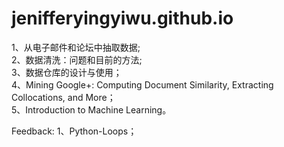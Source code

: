 # jenifferyingyiwu.github.io
<title>
从电子邮件和论坛中抽取数据
</title>
<p>
1、从电子邮件和论坛中抽取数据;<br/>
2、数据清洗：问题和目前的方法;<br/>
3、数据仓库的设计与使用；<br/>
4、Mining Google+: Computing Document Similarity, Extracting Collocations, and More；<br/>
5、Introduction to Machine Learning。<br/>
</p>
<p>
Feedback:
1、Python-Loops；
</p>
